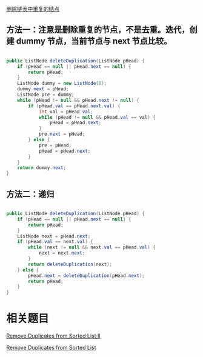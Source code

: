 [删除链表中重复的结点](https://www.nowcoder.com/practice/fc533c45b73a41b0b44ccba763f866ef?tpId=13&tqId=11209&tPage=1&rp=1&ru=/ta/coding-interviews&qru=/ta/coding-interviews/question-ranking&from=cyc_github) 

## 方法一：注意是删除重复的节点，不是去重。迭代，创建 dummy 节点，当前节点与 next 节点比较。

```java

public ListNode deleteDuplication(ListNode pHead) {
    if (pHead == null || pHead.next == null) {
        return pHead;
    }
    ListNode dummy = new ListNode(0);
    dummy.next = pHead;
    ListNode pre = dummy;
    while (pHead != null && pHead.next != null) {
        if (pHead.val == pHead.next.val) {
            int val = pHead.val;
            while (pHead != null && pHead.val == val) {
                pHead = pHead.next;
            }
            pre.next = pHead;
        } else {
            pre = pHead;
            pHead = pHead.next;
        }
    }
    return dummy.next;
}

```

## 方法二：递归

```java

public ListNode deleteDuplication(ListNode pHead) {
    if (pHead == null || pHead.next == null) {
        return pHead;
    }
    ListNode next = pHead.next;
    if (pHead.val == next.val) {
        while (next != null && next.val == pHead.val) {
            next = next.next;
        }
        return deleteDuplication(next);
    } else {
        pHead.next = deleteDuplication(pHead.next);
        return pHead;
    }
}

```

# 相关题目

[Remove Duplicates from Sorted List II](https://leetcode.com/problems/remove-duplicates-from-sorted-list-ii/)

[Remove Duplicates from Sorted List](https://leetcode.com/problems/remove-duplicates-from-sorted-list/)

